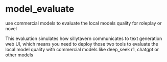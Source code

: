 # model_evaluate
use commercial models to evaluate the local models quality for roleplay or novel

This evaluation simulates how sillytavern communicates to text generation web UI, which means you need to deploy those two tools to evaluate the local model quality with commercial models like deep_seek r1, chatgpt or other models



